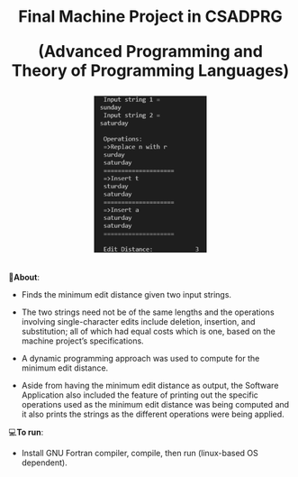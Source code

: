 <h1 align="center">
Final Machine Project in CSADPRG 

(Advanced Programming and Theory of Programming Languages)

<img src="Screenshots/4.1SampleOutput.png" width="200px"></h1>

📝**About**:
   - Finds the minimum edit distance given two input strings. 
    
   - The two strings need not be of the same lengths and the operations involving single-character edits include 
        deletion, insertion, and substitution; all of which had equal costs which is one, based on the machine project’s specifications. 
    
   - A dynamic programming approach was used to compute for the minimum edit distance. 
    
   - Aside from having the minimum edit distance as output, the Software Application also included the feature of printing out the 
        specific operations used as the minimum edit distance was being computed and it also prints the strings as the different 
        operations were being applied. 

💻**To run**:

   - Install GNU Fortran compiler, compile, then run (linux-based OS dependent).
